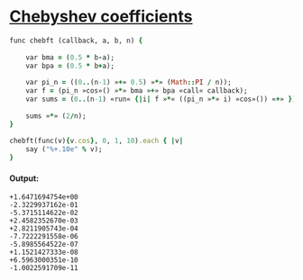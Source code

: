 [1]: http://rosettacode.org/wiki/Chebyshev_coefficients

# [Chebyshev coefficients][1]

```ruby
func chebft (callback, a, b, n) {
 
    var bma = (0.5 * b-a);
    var bpa = (0.5 * b+a);
 
    var pi_n = ((0..(n-1) »+» 0.5) »*» (Math::PI / n));
    var f = (pi_n »cos»() »*» bma »+» bpa «call« callback);
    var sums = (0..(n-1) «run« {|i| f »*« ((pi_n »*» i) »cos»()) «+» });
 
    sums »*» (2/n);
}
 
chebft(func(v){v.cos}, 0, 1, 10).each { |v|
    say ("%+.10e" % v);
}
```

#### Output:
```
+1.6471694754e+00
-2.3229937162e-01
-5.3715114622e-02
+2.4582352670e-03
+2.8211905743e-04
-7.7222291558e-06
-5.8985564522e-07
+1.1521427333e-08
+6.5963000351e-10
-1.0022591709e-11
```

